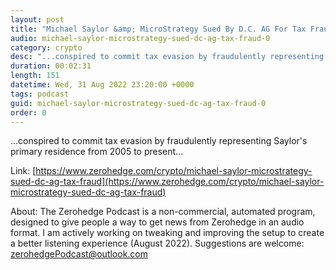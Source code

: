 ```yaml
---
layout: post
title: "Michael Saylor &amp; MicroStrategy Sued By D.C. AG For Tax Fraud"
audio: michael-saylor-microstrategy-sued-dc-ag-tax-fraud-0
category: crypto
desc: "...conspired to commit tax evasion by fraudulently representing Saylor's primary residence from 2005 to present..."
duration: 00:02:31
length: 151
datetime: Wed, 31 Aug 2022 23:20:00 +0000
tags: podcast
guid: michael-saylor-microstrategy-sued-dc-ag-tax-fraud-0
order: 0
---
```

...conspired to commit tax evasion by fraudulently representing Saylor's primary residence from 2005 to present...

Link: [https://www.zerohedge.com/crypto/michael-saylor-microstrategy-sued-dc-ag-tax-fraud](https://www.zerohedge.com/crypto/michael-saylor-microstrategy-sued-dc-ag-tax-fraud)

About: The Zerohedge Podcast is a non-commercial, automated program, designed to give people a way to get news from Zerohedge in an audio format.  I am actively working on tweaking and improving the setup to create a better listening experience (August 2022).  Suggestions are welcome: [zerohedgePodcast@outlook.com](mailto:zerohedgePodcast@outlook.com)